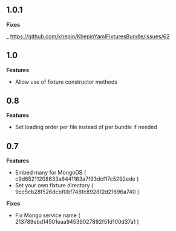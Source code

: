 ## 1.0.1

**Fixes**
 
 _ https://github.com/khepin/KhepinYamlFixturesBundle/issues/62

## 1.0

**Features**

 * Allow use of fixture constructor methods

## 0.8

**Features**

 * Set loading order per file instead of per bundle if needed

## 0.7

**Features**

 * Embed many for MongoDB ( c9d65211208633a6441163a7f93dcf17c5292ede )
 * Set your own fixture directory ( 9cc5cb28f526dcbf0bf748fc892812d21696a740 )

**Fixes**

 * Fix Mongo service name ( 213789ebd14501eaa94539027892f51d100d37a1 )
